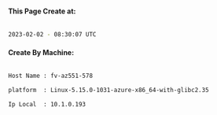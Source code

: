 
   
#### This Page Create at:

```bash

2023-02-02 - 08:30:07 UTC

```

#### Create By Machine:

```bash

Host Name : fv-az551-578

platform  : Linux-5.15.0-1031-azure-x86_64-with-glibc2.35

Ip Local  : 10.1.0.193

```

